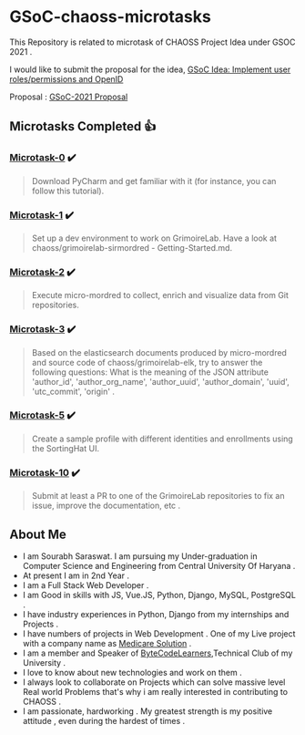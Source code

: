 # GSoC-chaoss-microtasks

This Repository is related to microtask of CHAOSS Project Idea under GSOC 2021 .

I would like to submit the proposal for the idea, [GSoC Idea: Implement user roles/permissions and OpenID](https://github.com/chaoss/grimoirelab/issues/416)

Proposal : [GSoC-2021 Proposal](https://docs.google.com/document/d/1_4VhenTS9VmYEZVBLrG0O1WbQ1qW41NuTIKaifeQEUE/edit?usp=sharing)

## Microtasks Completed :+1:

### [Microtask-0](https://github.com/SourabhSaraswat-191939/GSoC-chaoss-microtasks/tree/main/microtask-0) :heavy_check_mark:
> Download PyCharm and get familiar with it (for instance, you can follow this tutorial).
 
### [Microtask-1](https://github.com/SourabhSaraswat-191939/GSoC-chaoss-microtasks/tree/main/microtask-1#Microtask-1) :heavy_check_mark:
> Set up a dev environment to work on GrimoireLab. Have a look at chaoss/grimoirelab-sirmordred - Getting-Started.md.

### [Microtask-2](https://github.com/SourabhSaraswat-191939/GSoC-chaoss-microtasks/tree/main/microtask-2#Microtask-2) :heavy_check_mark:
> Execute micro-mordred to collect, enrich and visualize data from Git repositories.

### [Microtask-3](https://github.com/SourabhSaraswat-191939/GSoC-chaoss-microtasks/tree/main/microtask-3#Microtask-3) :heavy_check_mark:
> Based on the elasticsearch documents produced by micro-mordred and source code of chaoss/grimoirelab-elk, try to answer the following questions:
> What is the meaning of the JSON attribute 'author_id', 'author_org_name', 'author_uuid', 'author_domain', 'uuid', 'utc_commit', 'origin' .

<!-- ### [Microtask-4]() :heavy_check_mark:
> Set up the developer environment of SortingHat (muggle branch).
 -->
### [Microtask-5](https://github.com/SourabhSaraswat-191939/GSoC-chaoss-microtasks/tree/main/microtask-5#Microtask-5) :heavy_check_mark:
> Create a sample profile with different identities and enrollments using the SortingHat UI.
 
<!-- ### [Microtask-6]() :heavy_check_mark:
> Using the SortingHat GraphQL Console, create a query that fetches the data (identities, enrollments) of an individual profile.
### [Microtask-7]() :heavy_check_mark:
> Create a script that can parse the gitdm developer affiliation files and load the data in a SortingHat database using GraphQL.
### [Microtask-8]() :heavy_check_mark:
> Improve the visualization of the individualCards component. You need not send a PR, please update the work in your personal fork.
### [Microtask-9]() :heavy_check_mark:
> Submit a PR to any of the GrimoireLab components to increase the test coverage of one or more files of the source code.
--> 
### [Microtask-10](https://github.com/SourabhSaraswat-191939/GSoC-chaoss-microtasks/tree/main/microtask-10#Microtask-10) :heavy_check_mark:
> Submit at least a PR to one of the GrimoireLab repositories to fix an issue, improve the documentation, etc .
 
## About Me

- I am Sourabh Saraswat. I am pursuing my Under-graduation in Computer Science and Engineering from Central University Of Haryana .
- At present I am in 2nd Year . 
- I am a Full Stack Web Developer .
- I am Good in skills with JS, Vue.JS, Python, Django, MySQL, PostgreSQL .
- I have industry experiences in Python, Django from my internships and Projects .
- I have numbers of projects in Web Development . One of my Live project with a company name as [Medicare Solution](http://www.medicaresolution.in/) .
- I am a member and Speaker of [ByteCodeLearners](https://www.bytecodelearners.club/),Technical Club of my University .
- I love to know about new technologies and work on them .
- I always look to collaborate on Projects which can solve massive level Real world Problems that's why i am really interested in contributing to CHAOSS .
- I am passionate, hardworking . My greatest strength is my positive attitude , even during the hardest of times .
